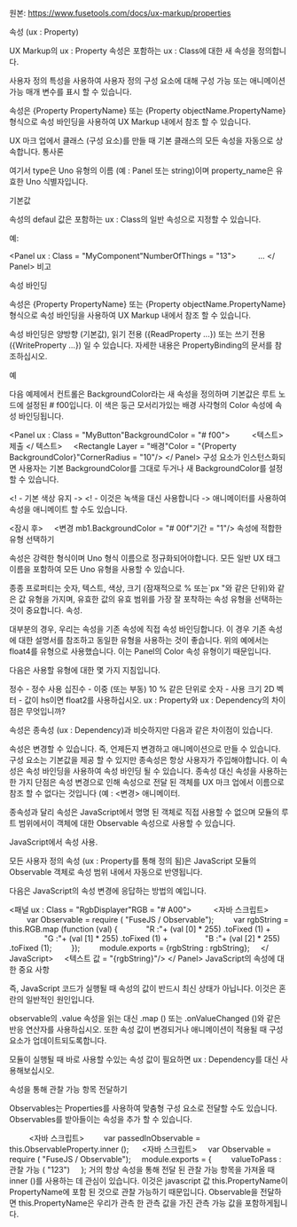 원본: https://www.fusetools.com/docs/ux-markup/properties

속성 (ux : Property)

UX Markup의 ux : Property 속성은 포함하는 ux : Class에 대한 새 속성을 정의합니다.

사용자 정의 특성을 사용하여 사용자 정의 구성 요소에 대해 구성 가능 또는 애니메이션 가능 매개 변수를 표시 할 수 있습니다.

속성은 {Property PropertyName} 또는 {Property objectName.PropertyName} 형식으로 속성 바인딩을 사용하여 UX Markup 내에서 참조 할 수 있습니다.

UX 마크 업에서 클래스 (구성 요소)를 만들 때 기본 클래스의 모든 속성을 자동으로 상속합니다.
통사론

<type ux : Property = "property_name"/>
여기서 type은 Uno 유형의 이름 (예 : Panel 또는 string)이며 property_name은 유효한 Uno 식별자입니다.

기본값

속성의 defaul 값은 포함하는 ux : Class의 일반 속성으로 지정할 수 있습니다.

예:

<Panel ux : Class = "MyComponent"NumberOfThings = "13">
    <int ux : Property = "NumberOfThings"/>
    ...
</ Panel>
비고

속성 바인딩

속성은 {Property PropertyName} 또는 {Property objectName.PropertyName} 형식으로 속성 바인딩을 사용하여 UX Markup 내에서 참조 할 수 있습니다.

속성 바인딩은 양방향 (기본값), 읽기 전용 ({ReadProperty ...}) 또는 쓰기 전용 ({WriteProperty ...}) 일 수 있습니다. 자세한 내용은 PropertyBinding의 문서를 참조하십시오.

예

다음 예제에서 컨트롤은 BackgroundColor라는 새 속성을 정의하며 기본값은 루트 노드에 설정된 # f00입니다. 이 색은 둥근 모서리가있는 배경 사각형의 Color 속성에 속성 바인딩됩니다.

<Panel ux : Class = "MyButton"BackgroundColor = "# f00">
    <float4 ux : Property = "BackgroundColor"/>
    <텍스트> 제출 </ 텍스트>
    <Rectangle Layer = "배경"Color = "{Property BackgroundColor}"CornerRadius = "10"/>
</ Panel>
구성 요소가 인스턴스화되면 사용자는 기본 BackgroundColor를 그대로 두거나 새 BackgroundColor를 설정할 수 있습니다.

<MyButton /> <! - 기본 색상 유지 ->
<MyButton BackgroundColor = "# 0f0"/> <! - 이것은 녹색을 대신 사용합니다 ->
<Change> 애니메이터를 사용하여 속성을 애니메이트 할 수도 있습니다.

<MyButton ux : Name = "mb1"/>
<잠시 후>
    <변경 mb1.BackgroundColor = "# 00f"기간 = "1"/>
</ WhilePressed>
속성에 적합한 유형 선택하기

속성은 강력한 형식이며 Uno 형식 이름으로 정규화되어야합니다. 모든 일반 UX 태그 이름을 포함하여 모든 Uno 유형을 사용할 수 있습니다.

종종 프로퍼티는 숫자, 텍스트, 색상, 크기 (잠재적으로 % 또는`px "와 같은 단위)와 같은 값 유형을 가지며, 유효한 값의 유효 범위를 가장 잘 포착하는 속성 유형을 선택하는 것이 중요합니다. 속성.

대부분의 경우, 우리는 속성을 기존 속성에 직접 속성 바인딩합니다. 이 경우 기존 속성에 대한 설명서를 참조하고 동일한 유형을 사용하는 것이 좋습니다. 위의 예에서는 float4를 유형으로 사용했습니다. 이는 Panel의 Color 속성 유형이기 때문입니다.

다음은 사용할 유형에 대한 몇 가지 지침입니다.

정수 - 정수 사용
십진수 - 이중 (또는 부동)
10 % 같은 단위로 숫자 - 사용 크기
2D 벡터 - 값이 hs이면 float2를 사용하십시오.
ux : Property와 ux : Dependency의 차이점은 무엇입니까?

속성은 종속성 (ux : Dependency)과 비슷하지만 다음과 같은 차이점이 있습니다.

속성은 변경할 수 있습니다. 즉, 언제든지 변경하고 애니메이션으로 만들 수 있습니다.
구성 요소는 기본값을 제공 할 수 있지만 종속성은 항상 사용자가 주입해야합니다.
이 속성은 속성 바인딩을 사용하여 속성 바인딩 될 수 있습니다.
종속성 대신 속성을 사용하는 한 가지 단점은 속성 변경으로 인해 속성으로 전달 된 객체를 UX 마크 업에서 이름으로 참조 할 수 없다는 것입니다 (예 : <변경> 애니메이터.

종속성과 달리 속성은 JavaScript에서 명명 된 객체로 직접 사용할 수 없으며 모듈의 루트 범위에서이 객체에 대한 Observable 속성으로 사용할 수 있습니다.

JavaScript에서 속성 사용.

모든 사용자 정의 속성 (ux : Property를 통해 정의 됨)은 JavaScript 모듈의 Observable 객체로 속성 범위 내에서 자동으로 반영됩니다.

다음은 JavaScript의 속성 변경에 응답하는 방법의 예입니다.

<패널 ux : Class = "RgbDisplayer"RGB = "# A00">
    <float4 ux : Property = "RGB"/>
    <자바 스크립트>
        var Observable = require ( "FuseJS / Observable");
        var rgbString = this.RGB.map (function (val) {
            "R :"+ (val [0] * 255) .toFixed (1) +
                "G :"+ (val [1] * 255) .toFixed (1) +
                "B :"+ (val [2] * 255) .toFixed (1);
        });
        module.exports = {rgbString : rgbString};
    </ JavaScript>
    <텍스트 값 = "{rgbString}"/>
</ Panel>
JavaScript의 속성에 대한 중요 사항

즉, JavaScript 코드가 실행될 때 속성의 값이 반드시 최신 상태가 아닙니다. 이것은 혼란의 일반적인 원인입니다.

observable의 .value 속성을 읽는 대신 .map () 또는 .onValueChanged ()와 같은 반응 연산자를 사용하십시오. 또한 속성 값이 변경되거나 애니메이션이 적용될 때 구성 요소가 업데이트되도록합니다.

모듈이 실행될 때 바로 사용할 수있는 속성 값이 필요하면 ux : Dependency를 대신 사용해보십시오.

속성을 통해 관찰 가능 항목 전달하기

Observables는 Properties를 사용하여 맞춤형 구성 요소로 전달할 수도 있습니다. Observables를 받아들이는 속성을 추가 할 수 있습니다.

<Panel ux : Class = "CoolPanel">
    <object ux : Property = "ObservableProperty"/>
    <자바 스크립트>
        var passedInObservable = this.ObservableProperty.inner ();
    </ JavaScript>
</ Panel>
<자바 스크립트>
    var Observable = require ( "FuseJS / Observable");
    module.exports = {
        valueToPass : 관찰 가능 ( "123")
    };
</ JavaScript>
<CoolPanel ObservableProperty = "{valueToPass}"/>
거의 항상 속성을 통해 전달 된 관찰 가능 항목을 가져올 때 inner ()를 사용하는 데 관심이 있습니다. 이것은 javascript 값 this.PropertyName이 PropertyName에 포함 된 것으로 관찰 가능하기 때문입니다. Observable을 전달하면 this.PropertyName은 우리가 관측 한 관측 값을 가진 관측 가능 값을 포함하게됩니다.
